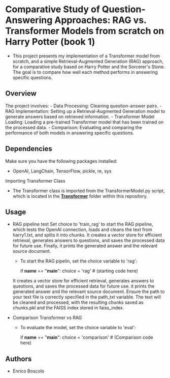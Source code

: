 # Comparative Study of Question-Answering Approaches: RAG vs. Transformer Models from scratch on Harry Potter (book 1)

* This project presents my implementation of a Transformer model from scratch, and a simple Retrieval-Augmented Generation (RAG) approach, for a comparative study based on Harry Potter and the Sorcerer's Stone. The goal is to compare how well each method performs in answering specific questions.

## Overview
The project involves:
	- Data Processing: Cleaning question-answer pairs.
	- RAG Implementation: Setting up a Retrieval-Augmented Generation model to generate answers based on retrieved information.
	- Transformer Model Loading: Loading a pre-trained Transformer model that has been trained on the processed data.
 	- Comparison: Evaluating and comparing the performance of both models in answering specific questions.


## Dependencies
Make sure you have the following packages installed:
- OpenAI, LangChain, TensorFlow, pickle, re, sys
 
Importing Transformer Class
- The Transformer class is imported from the TransformerModel.py script, which is located in the **[Transformer](../Transformer)**  folder within this repository.


## Usage
* RAG pipeline test
Set choice to 'train_rag' to start the RAG pipeline, which tests the OpenAI connection, loads and cleans the text from harry1.txt, and splits it into chunks. It creates a vector store for efficient retrieval, generates answers to questions, and saves the processed data for future use. Finally, it prints the generated answer and the relevant source document.
	-  To start the RAG pipelin, set the choice variable to 'rag':

		if __name__ == "__main__":
    			choice = 'rag'
    			# (starting code here)
    
    It creates a vector store for efficient retrieval, generates answers to questions, and saves the processed data for future use. it prints the generated answer and the relevant source document.
Ensure the path to your text file is correctly specified in the path_txt variable. The text will be cleaned and processed, with the resulting chunks saved as chunks.pkl and the FAISS index stored in faiss_index.

* Comparison Transformer vs RAG
	- To evaluate the model, set the choice variable to 'eval':


		if __name__ == "__main__":
    			choice = 'comparison'
    			# (Comparison code here)


## Authors

* Enrico Boscolo
